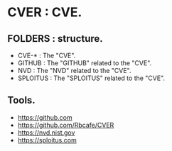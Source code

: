 # CVER : CVE.

## FOLDERS : structure.

- CVE-* : The "CVE".
- GITHUB : The "GITHUB" related to the "CVE".
- NVD : The "NVD" related to the "CVE".
- SPLOITUS : The "SPLOITUS" related to the "CVE".


## Tools.

- https://github.com
- https://github.com/Rbcafe/CVER
- https://nvd.nist.gov
- https://sploitus.com